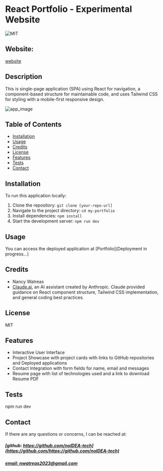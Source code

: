 # React Portfolio - Experimental Website
![MIT](https://img.shields.io/badge/License-MIT-blue)

## Website: 
[website](https://github.com/noIDEA-tech/12-REACT-Portfolio)

## Description
This is single-page application (SPA) using React for navigation, a component-based structure for maintainable code, and uses Tailwind CSS for styling with a mobile-first responsive design.

![app_image](./src/assets/images/)

## Table of Contents
- [Installation](#installation)
- [Usage](#usage)
- [Credits](#credits)
- [License](#license)
- [Features](#features)
- [Tests](#tests)
- [Contact](#contact)

## Installation
To run this application locally:
1. Clone the repository: `git clone [your-repo-url]`
2. Navigate to the project directory: `cd my-portfolio`
3. Install dependencies: `npm install`
4. Start the development server: `npm run dev`

## Usage
You can access the deployed application at [Portfolio](Deployment in progress...)

## Credits
* Nancy Watreas 
* [Claude.ai](https://claude.ai), an AI assistant created by Anthropic. 
  Claude provided guidance on React component structure, Tailwind CSS implementation, and general coding best practices.

## License
MIT

## Features
* Interactive User Interface
* Project Showcase with project cards with links to GitHub repositories and Deployed applications
* Contact Integration with form fields for name, email and messages
* Resume page with list of technologies used and a link to download Resume PDF 

## Tests
npm run dev

## Contact
If there are any questions or concerns, I can be reached at:
##### [github: https://github.com/noIDEA-tech](https://github.com/https://github.com/noIDEA-tech)
##### [email: nwatreas2023@gmail.com](mailto:nwatreas2023@gmail.com)
